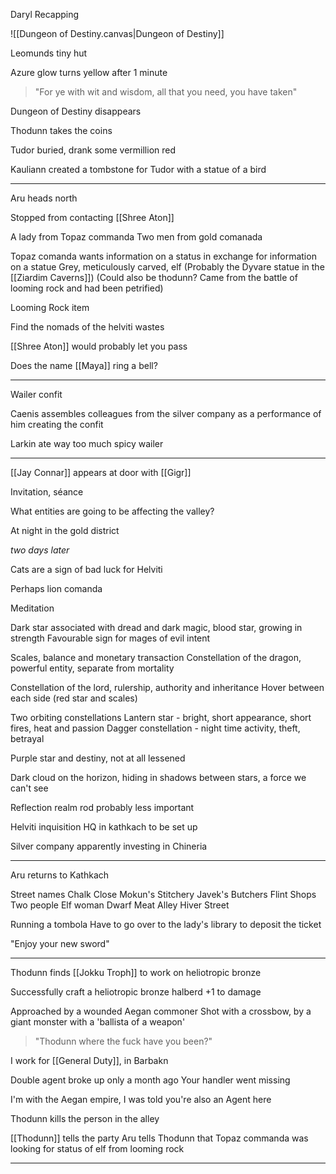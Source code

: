 Daryl Recapping

![[Dungeon of Destiny.canvas|Dungeon of Destiny]]

Leomunds tiny hut

Azure glow turns yellow after 1 minute

> "For ye with wit and wisdom, all that you need, you have taken"

Dungeon of Destiny disappears

Thodunn takes the coins

Tudor buried, drank some vermillion red

Kauliann created a tombstone for Tudor with a statue of a bird

<hr>

Aru heads north

Stopped from contacting [[Shree Aton]]

A lady from Topaz commanda
Two men from gold comanada

Topaz comanda wants information on a status in exchange for information on a statue
Grey, meticulously carved, elf
(Probably the Dyvare statue in the [[Ziardim Caverns]])
(Could also be thodunn? Came from the battle of looming rock and had been petrified)

Looming Rock item

Find the nomads of the helviti wastes

[[Shree Aton]] would probably let you pass

Does the name [[Maya]] ring a bell?


<hr>

Wailer confit

Caenis assembles colleagues from the silver company as a performance of him creating the confit

Larkin ate way too much spicy wailer



<hr>

[[Jay Connar]] appears at door with [[Gigr]]

Invitation, séance 

What entities are going to be affecting the valley?

At night in the gold district

*two days later*

Cats are a sign of bad luck for Helviti

Perhaps lion comanda

Meditation

Dark star associated with dread and dark magic, blood star, growing in strength
Favourable sign for mages of evil intent

Scales, balance and monetary transaction
Constellation of the dragon, powerful entity, separate from mortality

Constellation of the lord, rulership, authority and inheritance
Hover between each side (red star and scales)

Two orbiting constellations
	Lantern star - bright, short appearance, short fires, heat and passion
	Dagger constellation - night time activity, theft, betrayal

Purple star and destiny, not at all lessened

Dark cloud on the horizon, hiding in shadows between stars, a force we can't see

Reflection realm rod probably less important

Helviti inquisition HQ in kathkach to be set up

Silver company apparently investing in Chineria

<hr>

Aru returns to Kathkach

Street names
	Chalk Close
		Mokun's Stitchery
		Javek's Butchers
		Flint Shops
			Two people
			Elf woman
			Dwarf
	Meat Alley
	Hiver Street


Running a tombola
Have to go over to the lady's library to deposit the ticket

"Enjoy your new sword"

<hr>

Thodunn finds [[Jokku Troph]] to work on heliotropic bronze

Successfully craft a heliotropic bronze halberd
+1 to damage

Approached by a wounded Aegan commoner
Shot with a crossbow, by a giant monster with a 'ballista of a weapon'

> "Thodunn where the fuck have you been?"

I work for [[General Duty]], in Barbakn

Double agent broke up only a month ago
Your handler went missing

I'm with the Aegan empire, I was told you're also an Agent here

Thodunn kills the person in the alley

[[Thodunn]] tells the party
Aru tells Thodunn that Topaz commanda was looking for status of elf from looming rock


<hr>



